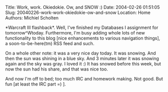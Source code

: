Title: Work, work. Okiedokie. Ow, and SNOW :)
Date: 2004-02-26 01:51:05
Slug: 20040226-work-work-okiedokie-ow-and-snow
Location: Home
Authors: Michiel Scholten

<p>*Warcraft III flashback*. Well, I've finished my Databases I assignment for tomorrow^Wtoday. Furthermore, I'm busy adding whole lots of new functionality to this blog [nice enhancements to various navigation things], a soon-to-be-here(tm) RSS feed and such.</p>
<p>On a whole other note: it was a very nice day today. It was snowing. And then the sun was shining in a blue sky. And 3 minutes later it was snowing again and the sky was gray. I loved it :) It has snowed before this week, but now the sun had his share, and that was nice too.</p>
<p>And now I'm off to bed; too much IRC and homework making. Not good. But fun [at least the IRC part =) ].</p>